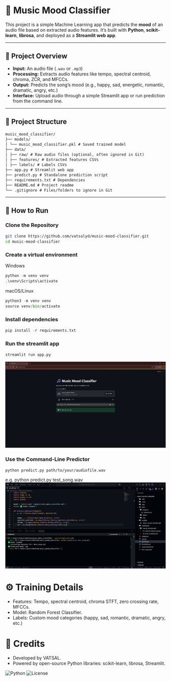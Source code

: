 # 🎵 Music Mood Classifier

This project is a simple Machine Learning app that predicts the **mood** of an audio file based on extracted audio features. It’s built with **Python**, **scikit-learn**, **librosa**, and deployed as a **Streamlit web app**.

---

## 📌 Project Overview

- **Input:** An audio file (`.wav` or `.mp3`)
- **Processing:** Extracts audio features like tempo, spectral centroid, chroma, ZCR, and MFCCs.
- **Output:** Predicts the song’s mood (e.g., happy, sad, energetic, romantic, dramatic, angry, etc.)
- **Interface:** Upload audio through a simple Streamlit app or run prediction from the command line.

---

## 📂 Project Structure

```text
music_mood_classifier/
├── models/
│ └── music_mood_classifier.pkl # Saved trained model
├── data/
│ ├── raw/ # Raw audio files (optional, often ignored in Git)
│ ├── features/ # Extracted features CSVs
│ ├── labels/ # Labels CSVs
├── app.py # Streamlit web app
├── predict.py # Standalone prediction script
├── requirements.txt # Dependencies
├── README.md # Project readme
└── .gitignore # Files/folders to ignore in Git
```


---

## 🚀 How to Run

### Clone the Repository

```bash
git clone https://github.com/vatsalyd/music-mood-classifier.git
cd music-mood-classifier
```

### Create a virtual environment

Windows
```python
python -m venv venv
.\venv\Scripts\activate
```
macOS/Linux
```python
python3 -m venv venv
source venv/bin/activate
```

### Install dependencies

```python
pip install -r requirements.txt
```

### Run the streamlit app

```python
streamlit run app.py
```
![alt text](<images/Screenshot1.png>)


### Use the Command-Line Predictor

```pyhton 
python predict.py path/to/your/audiofile.wav
```
e.g. python predict.py test_song.wav
![alt text](images/Screenshot2.png)


# ⚙️ Training Details

- Features: Tempo, spectral centroid, chroma STFT, zero crossing rate, MFCCs.
- Model: Random Forest Classifier.
- Labels: Custom mood categories (happy, sad, romantic, dramatic, angry, etc.)



# 🙌 Credits

- Developed by VATSAL.
- Powered by open-source Python libraries: scikit-learn, librosa, Streamlit.


![Python](https://img.shields.io/badge/python-3.10+-blue)
![License](https://img.shields.io/badge/license-MIT-green)


